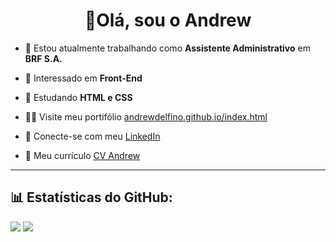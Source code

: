 <h1 align="center">👋Olá, sou o Andrew</h1>

- 🔭 Estou atualmente trabalhando como **Assistente Administrativo** em **BRF S.A.**

- 👀 Interessado em **Front-End**

- 🌱 Estudando **HTML e CSS**

- 👨‍💻 Visite meu portifólio [andrewdelfino.github.io/index.html](andrewdelfino.github.io/index.html)

- 📎 Conecte-se com meu <a href="https://linkedin.com/in/andrewdelfs">LinkedIn</a>

- 📄 Meu currículo <a href="https://drive.google.com/file/d/1AxGU1iqdonoEep5Dckrt6YlIf1fAu3Qu/view?usp=sharing">CV Andrew</a>

<hr>

## 📊 Estatísticas do GitHub:
![](https://github-readme-stats.vercel.app/api?username=andrewdelfino&theme=dark&hide_border=false&include_all_commits=true&count_private=true)
![](https://github-readme-stats.vercel.app/api/top-langs/?username=andrewdelfino&theme=dark&hide_border=false&include_all_commits=true&count_private=true&layout=compact)
